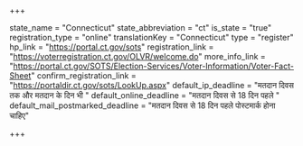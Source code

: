 +++

state_name = "Connecticut"
state_abbreviation = "ct"
is_state = "true"
registration_type = "online"
translationKey = "Connecticut"
type = "register"
hp_link = "https://portal.ct.gov/sots"
registration_link = "https://voterregistration.ct.gov/OLVR/welcome.do"
more_info_link = "https://portal.ct.gov/SOTS/Election-Services/Voter-Information/Voter-Fact-Sheet"
confirm_registration_link = "https://portaldir.ct.gov/sots/LookUp.aspx"
default_ip_deadline = "मतदान दिवस तक और मतदान के दिन भी "
default_online_deadline = "मतदान दिवस से 18 दिन पहले "
default_mail_postmarked_deadline = "मतदान दिवस से 18 दिन पहले पोस्टमार्क होना चाहिए"

+++